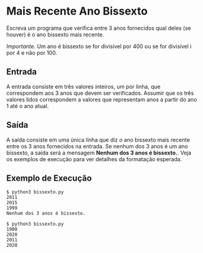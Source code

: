 # Mais Recente Ano Bissexto

Escreva um programa que verifica entre 3 anos fornecidos qual deles
(se houver) é o ano bissexto mais recente.

*Importante.* Um ano é bissexto se for divisível por 400 ou se for divisível i
por 4 e não por 100.

## Entrada

A entrada consiste em três valores inteiros, um por linha, que correspondem aos 3 anos
que devem ser verificados. Assumir que os três valores lidos correspondem a valores que representam anos a partir do ano 1 até o ano atual.

## Saída

A saída consiste em uma única linha que diz o ano bissexto mais recente entre os 3 anos
fornecidos na entrada. Se nenhum dos 3 anos é um ano bissexto, a saída será a mensagem
**Nenhum dos 3 anos é bissexto.**. Veja os exemplos de execução para ver detalhes da
formatação esperada.

## Exemplo de Execução

```
$ python3 bissexto.py
2011
2015
1999
Nenhum dos 3 anos é bissexto.
```

```
$ python3 bissexto.py
1900
2020
2011
2020
```
